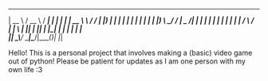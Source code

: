   _____   ____   _____ _    _ ______   _______     __
 |  __ \ / __ \ / ____| |  | |  ____| |  __ \ \   / /
 | |__) | |  | | |  __| |  | | |__    | |__) \ \_/ / 
 |  _  /| |  | | | |_ | |  | |  __|   |  ___/ \   /  
 | | \ \| |__| | |__| | |__| | |____ _| |      | |   
 |_|  \_\\____/ \_____|\____/|______(_)_|      |_| 


Hello! This is a personal project that involves making a (basic) video game out of python! Please be patient for updates as I am one person with my own life :3